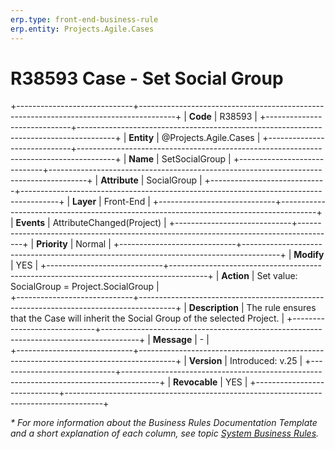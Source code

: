 ```yaml
---
erp.type: front-end-business-rule
erp.entity: Projects.Agile.Cases
---
```

 
 # R38593 Case - Set Social Group
 +-----------------------------+---------------------------------------------------------------------------------------+
 | **Code**                    | R38593                                                                                |
 +-----------------------------+---------------------------------------------------------------------------------------+
 | **Entity**                  | @Projects.Agile.Cases                                                                 |
 +-----------------------------+---------------------------------------------------------------------------------------+
 | **Name**                    | SetSocialGroup                                                                        |
 +-----------------------------+---------------------------------------------------------------------------------------+
 | **Attribute**               | SocialGroup                                                                           |
 +-----------------------------+---------------------------------------------------------------------------------------+
 | **Layer**                   | Front-End                                                                             |
 +-----------------------------+---------------------------------------------------------------------------------------+
 | **Events**                  | AttributeChanged(Project)                                                             |
 +-----------------------------+---------------------------------------------------------------------------------------+
 | **Priority**                | Normal                                                                                |
 +-----------------------------+---------------------------------------------------------------------------------------+
 | **Modify**                  | YES                                                                                   |
 +-----------------------------+---------------------------------------------------------------------------------------+
 | **Action**                  | Set value: SocialGroup = Project.SocialGroup                                          |         
 +-----------------------------+---------------------------------------------------------------------------------------+
 | **Description**             | The rule ensures that the Case will inherit the Social Group of the selected Project. |
 +-----------------------------+---------------------------------------------------------------------------------------+
 | **Message**                 | \-                                                                                    |                         
 +-----------------------------+---------------------------------------------------------------------------------------+
 | **Version**                 | Introduced: v.25                                                                      |
 +-----------------------------+---------------------------------------------------------------------------------------+
 | **Revocable**               | YES                                                                                   |
 +-----------------------------+---------------------------------------------------------------------------------------+
 
 *\* For more information about the Business Rules Documentation Template and a short explanation of each column, see
 topic [System Business Rules](../templates/template-description-system-business-rules.md).*
